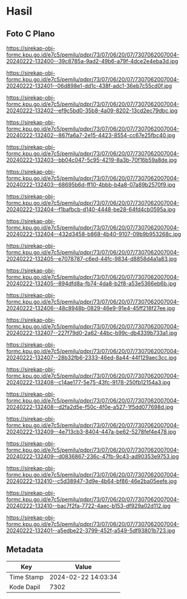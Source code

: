 # Hasil

## Foto C Plano

https://sirekap-obj-formc.kpu.go.id/e7c5/pemilu/pdpr/73/07/06/20/07/7307062007004-20240222-132400--39c8785a-9ad2-49b6-a79f-4dce2e4eba3d.jpg

https://sirekap-obj-formc.kpu.go.id/e7c5/pemilu/pdpr/73/07/06/20/07/7307062007004-20240222-132401--06d898e1-dd1c-438f-adc1-36eb7c55cd0f.jpg

https://sirekap-obj-formc.kpu.go.id/e7c5/pemilu/pdpr/73/07/06/20/07/7307062007004-20240222-132402--ef9c5bd0-35b8-4a09-8202-13cd2ec79dbc.jpg

https://sirekap-obj-formc.kpu.go.id/e7c5/pemilu/pdpr/73/07/06/20/07/7307062007004-20240222-132402--867fa6a7-2e15-4423-8554-cc67e25fbc40.jpg

https://sirekap-obj-formc.kpu.go.id/e7c5/pemilu/pdpr/73/07/06/20/07/7307062007004-20240222-132403--bb04c047-5c95-4219-8a3b-70f16b59a8de.jpg

https://sirekap-obj-formc.kpu.go.id/e7c5/pemilu/pdpr/73/07/06/20/07/7307062007004-20240222-132403--68695b6d-ff10-4bbb-b4a8-07a89b2570f9.jpg

https://sirekap-obj-formc.kpu.go.id/e7c5/pemilu/pdpr/73/07/06/20/07/7307062007004-20240222-132404--f1bafbcb-d140-4448-be28-64fd4cb0595a.jpg

https://sirekap-obj-formc.kpu.go.id/e7c5/pemilu/pdpr/73/07/06/20/07/7307062007004-20240222-132404--432d3458-b868-4b40-9107-09b9b953268c.jpg

https://sirekap-obj-formc.kpu.go.id/e7c5/pemilu/pdpr/73/07/06/20/07/7307062007004-20240222-132405--e7078787-c6ed-44fc-9834-d8858d4a1a83.jpg

https://sirekap-obj-formc.kpu.go.id/e7c5/pemilu/pdpr/73/07/06/20/07/7307062007004-20240222-132405--894dfd8a-fb74-4da8-b2f8-a53e5366eb6b.jpg

https://sirekap-obj-formc.kpu.go.id/e7c5/pemilu/pdpr/73/07/06/20/07/7307062007004-20240222-132406--48c8948b-0829-46e9-91e4-45ff218f27ee.jpg

https://sirekap-obj-formc.kpu.go.id/e7c5/pemilu/pdpr/73/07/06/20/07/7307062007004-20240222-132407--227f79d0-2a62-44bc-b99c-db4339b733a1.jpg

https://sirekap-obj-formc.kpu.go.id/e7c5/pemilu/pdpr/73/07/06/20/07/7307062007004-20240222-132407--28b32fb6-2333-46ed-8a44-44f129aec3cc.jpg

https://sirekap-obj-formc.kpu.go.id/e7c5/pemilu/pdpr/73/07/06/20/07/7307062007004-20240222-132408--c14ae177-5e75-43fc-9178-250fb12154a3.jpg

https://sirekap-obj-formc.kpu.go.id/e7c5/pemilu/pdpr/73/07/06/20/07/7307062007004-20240222-132408--d2fa2d5e-f50c-4f0e-a527-1f5dd077698d.jpg

https://sirekap-obj-formc.kpu.go.id/e7c5/pemilu/pdpr/73/07/06/20/07/7307062007004-20240222-132409--4e713cb3-8404-447a-be62-5278fef4e478.jpg

https://sirekap-obj-formc.kpu.go.id/e7c5/pemilu/pdpr/73/07/06/20/07/7307062007004-20240222-132409--d0836867-236c-47fb-9c43-ad90353e9753.jpg

https://sirekap-obj-formc.kpu.go.id/e7c5/pemilu/pdpr/73/07/06/20/07/7307062007004-20240222-132410--c5d38947-3d9e-4b64-bf86-46e2ba05eefe.jpg

https://sirekap-obj-formc.kpu.go.id/e7c5/pemilu/pdpr/73/07/06/20/07/7307062007004-20240222-132410--bac7f2fa-7722-4aec-b153-df929a02d112.jpg

https://sirekap-obj-formc.kpu.go.id/e7c5/pemilu/pdpr/73/07/06/20/07/7307062007004-20240222-132401--a5edbe22-3799-452f-a549-5df93801b723.jpg


## Metadata

| Key        | Value               |
| ---------- | ------------------- |
| Time Stamp | 2024-02-22 14:03:34 |
| Kode Dapil | 7302                |



